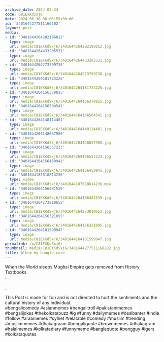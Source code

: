 ```yaml
---
archive_date: 2024-07-24
code: C81EXKdSxj6
date: 2024-06-30 06:06:59+00:00
id: '3401644277511166202'
layout: post
media:
- id: '3401644264282186012'
  type: image
  url: media/C81EXKdSxj6/3401644264282186012.jpg
- id: '3401644264433205531'
  type: image
  url: media/C81EXKdSxj6/3401644264433205531.jpg
- id: '3401644264273799738'
  type: image
  url: media/C81EXKdSxj6/3401644264273799738.jpg
- id: '3401644264181723226'
  type: image
  url: media/C81EXKdSxj6/3401644264181723226.jpg
- id: '3401644264156378815'
  type: image
  url: media/C81EXKdSxj6/3401644264156378815.jpg
- id: '3401644264156504541'
  type: image
  url: media/C81EXKdSxj6/3401644264156504541.jpg
- id: '3401644264148114401'
  type: image
  url: media/C81EXKdSxj6/3401644264148114401.jpg
- id: '3401644264148037980'
  type: image
  url: media/C81EXKdSxj6/3401644264148037980.jpg
- id: '3401644264156557233'
  type: image
  url: media/C81EXKdSxj6/3401644264156557233.jpg
- id: '3401644264156450941'
  type: image
  url: media/C81EXKdSxj6/3401644264156450941.jpg
- id: '3401644187618814236'
  type: video
  url: media/C81EXKdSxj6/3401644187618814236.mp4
- id: '3401644264156481539'
  type: image
  url: media/C81EXKdSxj6/3401644264156481539.jpg
- id: '3401644264273810652'
  type: image
  url: media/C81EXKdSxj6/3401644264273810652.jpg
- id: '3401644264156321095'
  type: image
  url: media/C81EXKdSxj6/3401644264156321095.jpg
- id: '3401644264181599947'
  type: image
  url: media/C81EXKdSxj6/3401644264181599947.jpg
permalink: /p/C81EXKdSxj6/
thumbnail: media/C81EXKdSxj6/3401644277511166202.jpg
title: Album by bangla.core
---
```


When the World sleeps Mughal Empire gets removed from History Textbooks.  
.  
.  
.  
  
This Post is made for fun and is not directed to hurt the sentiments and the cultural history of any individual.  
#bengalicomedy #asianmemes #bengalitroll #pakistanimemes #bengalijokes #thekolkatabuzz #ig #funny #dailymemes #desibanter #india #follow #arabmemes #sylhet #relatable #comedy #muslim #trending #muslimmemes #dhakagraam #bengaliquote #brownmemes #dhakagram #halalmemes #kolkatadiary #funnymeme #banglaquote #bongguy #igers #kolkataquotes